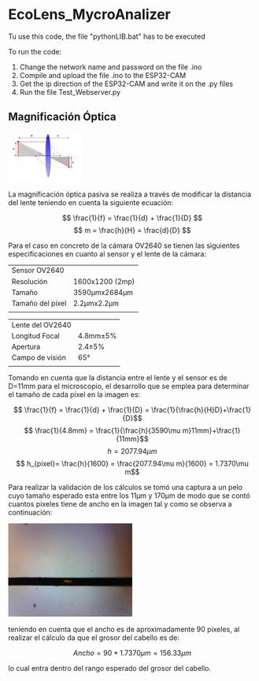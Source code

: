 # EcoLens_MycroAnalizer

Tu use this code, the file "pythonLIB.bat" has to be executed

To run the code:
1. Change the network name and password on the file .ino
2. Compile and upload the file .ino to the ESP32-CAM
3. Get the ip direction of the ESP32-CAM and write it on the .py files
4. Run the file Test_Webserver.py

## Magnificación Óptica
<img src="markdown_images/Magnificacion.png"  width="30%">

La magnificación óptica pasiva se realiza a través de modificar la distancia del lente teniendo en cuenta la siguiente ecuación:

$$ \frac{1}{f} = \frac{1}{d} + \frac{1}{D} $$
$$ m = \frac{h}{H} = \frac{d}{D}  $$


Para el caso en concreto de la cámara OV2640 se tienen las siguientes especificaciones en cuanto al sensor y el lente de la cámara:


<table>
<tr><td>Sensor OV2640</td></tr>
<tr><td>Resolución</td><td>1600x1200 (2mp)</td></tr>
<tr><td>Tamaño</td><td>3590μmx2684μm</td></tr>
<tr><td>Tamaño del píxel</td><td>2.2μmx2.2μm</td></tr>
<tr><td></td><td></td></tr>
</table>

<table>
<tr><td>Lente del OV2640</td></tr>
<tr><td>Longitud Focal</td><td>4.8mm±5%</td></tr>
<tr><td>Apertura</td><td>2.4±5%</td></tr>
<tr><td>Campo de visión</td><td>65°</td></tr>
<tr><td></td><td></td></tr>
</table>

Tomando en cuenta que la distancia entre el lente y el sensor es de D=11mm para el microscopio, el desarrollo que se emplea para determinar el tamaño de cada píxel en la imagen es:

$$ \frac{1}{f} = \frac{1}{d} + \frac{1}{D} = \frac{1}{\frac{h}{H}D}+\frac{1}{D}$$
$$ \frac{1}{4.8mm} = \frac{1}{\frac{h}{3590\mu m}11mm}+\frac{1}{11mm}$$
$$ h=2077.94\mu m$$
$$ h_{pixel}= \frac{h}{1600} = \frac{2077.94\mu m}{1600} = 1.7370\mu m$$

Para realizar la validación de los cálculos se tomó una captura a un pelo cuyo tamaño esperado esta entre los 11μm y 170μm de modo que se contó cuantos pixeles tiene de ancho en la imagen tal y como se observa a continuación:

<img src="markdown_images/Caracterizacion-Microscopio.png"  width="50%">

teniendo en cuenta que el ancho es de aproximadamente 90 pixeles, al realizar el cálculo da que el grosor del cabello es de:

$$ Ancho=90*1.7370\mu m = 156.33\mu m$$

lo cual entra dentro del rango esperado del grosor del cabello.
